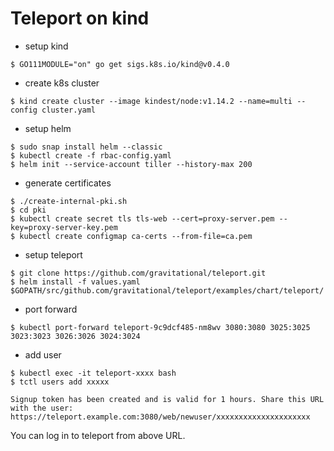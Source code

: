 Teleport on kind
================

* setup kind

```console
$ GO111MODULE="on" go get sigs.k8s.io/kind@v0.4.0
```

* create k8s cluster

```console
$ kind create cluster --image kindest/node:v1.14.2 --name=multi --config cluster.yaml
```

* setup helm

```console
$ sudo snap install helm --classic
$ kubectl create -f rbac-config.yaml
$ helm init --service-account tiller --history-max 200
```

* generate certificates

```console
$ ./create-internal-pki.sh
$ cd pki
$ kubectl create secret tls tls-web --cert=proxy-server.pem --key=proxy-server-key.pem
$ kubectl create configmap ca-certs --from-file=ca.pem
```

* setup teleport

```console
$ git clone https://github.com/gravitational/teleport.git
$ helm install -f values.yaml $GOPATH/src/github.com/gravitational/teleport/examples/chart/teleport/
```

* port forward

```console
$ kubectl port-forward teleport-9c9dcf485-nm8wv 3080:3080 3025:3025 3023:3023 3026:3026 3024:3024
```

* add user

```console
$ kubectl exec -it teleport-xxxx bash
$ tctl users add xxxxx

Signup token has been created and is valid for 1 hours. Share this URL with the user:
https://teleport.example.com:3080/web/newuser/xxxxxxxxxxxxxxxxxxxxx
```

You can log in to teleport from above URL.
